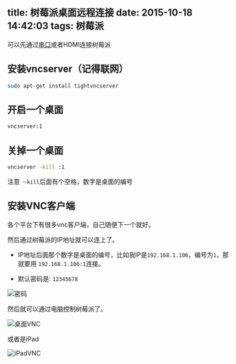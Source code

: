 title: 树莓派桌面远程连接
date: 2015-10-18 14:42:03
tags: 树莓派
---



可以先通过[串口](http://caoyudong.com/2015/10/03/%E9%80%9A%E8%BF%87USB%E8%BD%AC%E4%B8%B2%E5%8F%A3%E6%A8%A1%E5%9D%97%E8%BF%9E%E6%8E%A5%E6%A0%91%E8%8E%93%E6%B4%BE/)或者HDMI连接树莓派

<!--more-->

## 安装vncserver（记得联网）

~~~sh
sudo apt-get install tightvncserver
~~~


## 开启一个桌面

~~~sh
vncserver:1
~~~

## 关掉一个桌面

~~~sh
vncserver -kill :1
~~~
注意 `－kill`后面有个空格，数字是桌面的编号

## 安装VNC客户端

各个平台下有很多vnc客户端，自己随便下一个就好。

然后通过树莓派的IP地址就可以连上了。

* IP地址后面那个数字是桌面的编号，比如我IP是`192.168.1.106`，编号为`1`，那就要用 `192.168.1.106:1`连接。

* 默认密码是: `12345678`

![密码](http://7xkfbb.com1.z0.glb.clouddn.com/15-10-18/94388768.jpg)

然后就可以通过电脑控制树莓派了。

![桌面VNC](http://7xkfbb.com1.z0.glb.clouddn.com/15-10-18/47384815.jpg)

或者是iPad

![iPadVNC](http://7xkfbb.com1.z0.glb.clouddn.com/15-10-18/15457988.jpg)
